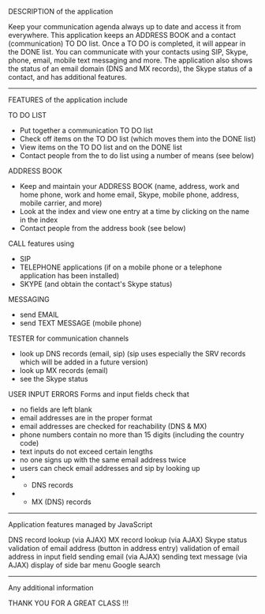 DESCRIPTION of the application

Keep your communication agenda always up to date
and access it from everywhere.
This application keeps an ADDRESS BOOK and a contact
(communication) TO DO list. Once a TO DO is completed,
it will appear in the DONE list.
You can communicate with your contacts using SIP,
Skype, phone, email, mobile text messaging and more.
The application also shows the status of an email
domain (DNS and MX records), the Skype status of a
contact, and has additional features.

-----

FEATURES of the application include

TO DO LIST
- Put together a communication TO DO list
- Check off items on the TO DO list (which moves them
  into the DONE list)
- View items on the TO DO list and on the DONE list
- Contact people from the to do list using a number of
  means (see below)

ADDRESS BOOK
- Keep and maintain your ADDRESS BOOK
  (name, address, work and home phone, work and home email,
  Skype, mobile phone, address, mobile carrier, and more)
- Look at the index and view one entry at a time by
  clicking on the name in the index
- Contact people from the address book (see below)

CALL features using
- SIP
- TELEPHONE applications (if on a mobile phone or a
  telephone application has been installed)
- SKYPE (and obtain the contact's Skype status)

MESSAGING
- send EMAIL
- send TEXT MESSAGE (mobile phone)

TESTER for communication channels
- look up DNS records (email, sip)
  (sip uses especially the SRV records which will be added
  in a future version)
- look up MX records (email)
- see the Skype status

USER INPUT ERRORS
Forms and input fields check that
- no fields are left blank
- email addresses are in the proper format
- email addresses are checked for reachability
  (DNS & MX)
- phone numbers contain no more than 15 digits
  (including the country code)
- text inputs do not exceed certain lengths
- no one signs up with the same email address twice
- users can check email addresses and sip by looking up
- - DNS records
- - MX (DNS) records

-----

Application features managed by JavaScript

DNS record lookup (via AJAX)
MX record lookup (via AJAX)
Skype status
validation of email address (button in address entry)
validation of email address in input field
sending email (via AJAX)
sending text message (via AJAX)
display of side bar menu
Google search

-----

Any additional information

THANK YOU FOR A GREAT CLASS !!!




